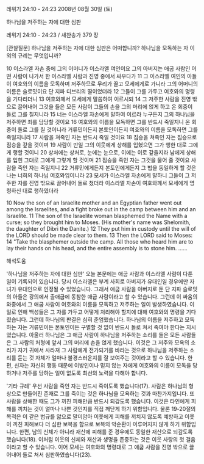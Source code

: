 레위기 24:10 - 24:23 
2008년 08월 30일 (토)

하나님을 저주하는 자에 대한 심판



레위기 24:10 - 24:23 / 새찬송가 379 장


[관찰질문]
하나님을 저주하는 자에 대한 심판은 어떠합니까? 
하나님을 모독하는 자 이외의 규례는 무엇입니까? 

10 이스라엘 자손 중에 그의 어머니가 이스라엘 여인이요 그의 아버지는 애굽 사람인 어떤 사람이 나가서 한 이스라엘 사람과 진영 중에서 싸우다가 
11 그 이스라엘 여인의 아들이 여호와의 이름을 모독하며 저주하므로 무리가 끌고 모세에게로 가니라 그의 어머니의 이름은 슬로밋이요 단 지파 디브리의 딸이었더라 
12 그들이 그를 가두고 여호와의 명령을 기다리더니 
13 여호와께서 모세에게 말씀하여 이르시되 
14 그 저주한 사람을 진영 밖으로 끌어내어 그것을 들은 모든 사람이 그들의 손을 그의 머리에 얹게 하고 온 회중이 돌로 그를 칠지니라 
15 너는 이스라엘 자손에게 말하여 이르라 누구든지 그의 하나님을 저주하면 죄를 담당할 것이요 
16 여호와의 이름을 모독하면 그를 반드시 죽일지니 온 회중이 돌로 그를 칠 것이니라 거류민이든지 본토인이든지 여호와의 이름을 모독하면 그를 죽일지니라 
17 사람을 쳐죽인 자는 반드시 죽일 것이요 
18 짐승을 쳐죽인 자는 짐승으로 짐승을 갚을 것이며 
19 사람이 만일 그의 이웃에게 상해를 입혔으면 그가 행한 대로 그에게 행할 것이니 
20 상처에는 상처로, 눈에는 눈으로, 이에는 이로 갚을지라 남에게 상해를 입힌 그대로 그에게 그렇게 할 것이며 
21 짐승을 죽인 자는 그것을 물어 줄 것이요 사람을 죽인 자는 죽일지니 
22 거류민에게든지 본토인에게든지 그 법을 동일하게 할 것은 나는 너희의 하나님 여호와임이니라 
23 모세가 이스라엘 자손에게 말하니 그들이 그 저주한 자를 진영 밖으로 끌어내어 돌로 쳤더라 이스라엘 자손이 여호와께서 모세에게 명령하신 대로 행하였더라 

10 Now the son of an Israelite mother and an Egyptian father went out among the Israelites, and a fight broke out in the camp between him and an Israelite. 
11 The son of the Israelite woman blasphemed the Name with a curse; so they brought him to Moses. (His mother's name was Shelomith, the daughter of Dibri the Danite.) 
12 They put him in custody until the will of the LORD should be made clear to them. 
13 Then the LORD said to Moses: 
14 "Take the blasphemer outside the camp. All those who heard him are to lay their hands on his head, and the entire assembly is to stone him. ......

해석도움





'하나님을 저주하는 자에 대한 심판'
 오늘 본문에는 애굽 사람과 이스라엘 사람이 다툰 일이 기록되어 있습니다. 당시 이스라엘은 부계 사회로 아버지가 유대인일 경우에만 자녀가 유대인으로 인정될 수 있었습니다. 그래서 애굽 사람을 아버지로 둔 단 지파 슬로밋의 아들은 광의에서 출애굽에 동참한 애굽 사람이라고 할 수 있습니다. 그런데 이 싸움의 와중에서 그 애굽 사람이 여호와의 이름을 모독하고 저주하는 일이 발생하였습니다. 이 일로 인해 백성들은 그 자를 가두고 어떻게 처리해야 할지에 대해 여호와의 명령을 기다렸습니다. 그런데 하나님의 판결은 심히 준엄했습니다. 하나님의 이름을 저주하고 모독하는 자는 거류민이든 본토인이든 구별할 것 없이 반드시 돌로 쳐서 죽여야 한다는 지시였습니다. 아울러 하나님은 그 애굽 사람이 하나님을 저주하는 소리를 들은 모든 사람들은 그 사람의 처형에 앞서 그의 머리에 손을 얹게 했습니다. 이것은 그 저주와 모욕의 소리가 자기 귀에서 사라져 그 사람에게 전가되기를 바라는 것으로 하나님을 저주하는 소리를 듣는 것 자체가 얼마나 불경스러운지를 잘 보여주는 것이라고 할 수 있습니다. 한편, 신자는 자신의 행동 때문에 이방인이나 믿지 않는 자에게 여호와의 이름이 모독을 당하거나 저주를 당하는 일이 없도록 최선의 노력을 다해야 합니다.   

'기타 규례'
 우선 사람을 죽인 자는 반드시 죽이도록 했습니다(17). 사람은 하나님의 형상으로 만들어진 존재로 그를 죽이는 것은 하나님을 모욕하는 것과 마찬가지입니다. 또 사람을 상해한 때도 그가 끼친 피해만큼 반드시 되갚도록 했습니다. 이것은 타인에게 피해를 끼치는 것이 얼마나 나쁜 것인지를 직접 깨닫게 하기 위함입니다. 물론 19-20절의 목적은 이 같은 법규를 앎으로 말미암아 이웃에게 피해를 끼치지 않도록 예방하고 이웃이 끼친 피해보다 더 심한 보복을 함으로 보복의 악순환이 이루어지지 않게 하기 위함입니다. 한편, 남의 신체가 아니라 재산에 피해를 준 경우에도 동일한 재산으로 되갚도록 했습니다(18). 이처럼 이웃의 신체와 재산과 생명을 존중하는 것은 이웃 사랑의 첫 걸음이라고 할 수 있습니다. 이어 모세는 여호와의 명령대로 그 애굽 사람을 진영 밖으로 끌어내어 돌로 쳐서 심판하였습니다(23).